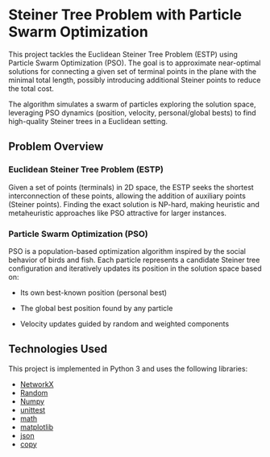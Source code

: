 # Steiner Tree Problem with Particle Swarm Optimization

This project tackles the Euclidean Steiner Tree Problem (ESTP) using Particle Swarm Optimization (PSO). The goal is to approximate near-optimal solutions
for connecting a given set of terminal points in the plane with the minimal total length, possibly introducing additional Steiner points to reduce the total cost.

The algorithm simulates a swarm of particles exploring the solution space, leveraging PSO dynamics (position, velocity, personal/global bests) to find high-quality Steiner trees in a Euclidean setting.

## Problem Overview
### Euclidean Steiner Tree Problem (ESTP)

Given a set of points (terminals) in 2D space, the ESTP seeks the shortest interconnection of these points, allowing the addition of auxiliary points (Steiner points).
Finding the exact solution is NP-hard, making heuristic and metaheuristic approaches like PSO attractive for larger instances.

### Particle Swarm Optimization (PSO)

PSO is a population-based optimization algorithm inspired by the social behavior of birds and fish. Each particle represents a candidate Steiner tree configuration and
iteratively updates its position in the solution space based on:

* Its own best-known position (personal best)

* The global best position found by any particle

* Velocity updates guided by random and weighted components


## Technologies Used

This project is implemented in Python 3 and uses the following libraries:

* [NetworkX](https://networkx.org/documentation/stable/index.html)
* [Random](https://docs.python.org/3/library/random.html)
* [Numpy](https://numpy.org)
* [unittest](https://docs.python.org/3/library/unittest.html)
* [math](https://docs.python.org/3/library/math.html)
* [matplotlib](https://matplotlib.org)
* [json](https://docs.python.org/3/library/json.html)
* [copy](https://docs.python.org/3/library/copy.html)

